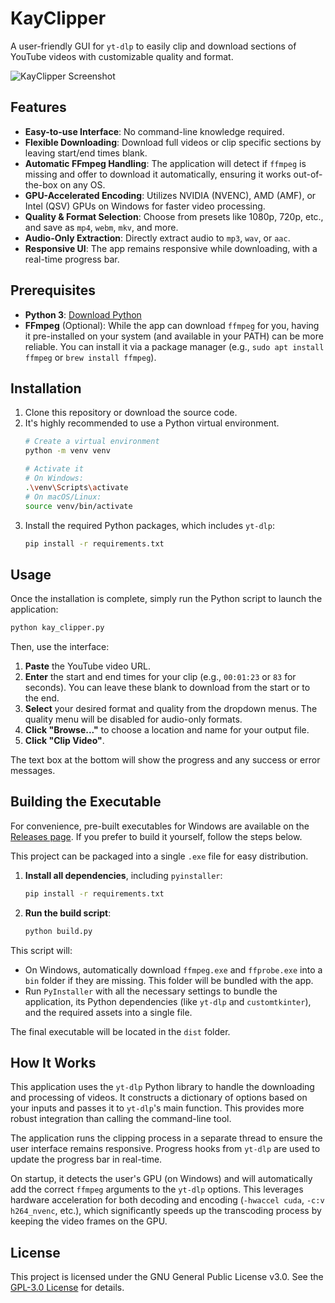 # KayClipper

A user-friendly GUI for `yt-dlp` to easily clip and download sections of YouTube videos with customizable quality and format.

![KayClipper Screenshot](https://github.com/user-attachments/assets/31bdd0b6-0243-4ce3-a414-c64eff380c76)

## Features

-   **Easy-to-use Interface**: No command-line knowledge required.
-   **Flexible Downloading**: Download full videos or clip specific sections by leaving start/end times blank.
-   **Automatic FFmpeg Handling**: The application will detect if `ffmpeg` is missing and offer to download it automatically, ensuring it works out-of-the-box on any OS.
-   **GPU-Accelerated Encoding**: Utilizes NVIDIA (NVENC), AMD (AMF), or Intel (QSV) GPUs on Windows for faster video processing.
-   **Quality & Format Selection**: Choose from presets like 1080p, 720p, etc., and save as `mp4`, `webm`, `mkv`, and more.
-   **Audio-Only Extraction**: Directly extract audio to `mp3`, `wav`, or `aac`.
-   **Responsive UI**: The app remains responsive while downloading, with a real-time progress bar.

## Prerequisites

-   **Python 3**: [Download Python](https://www.python.org/downloads/)
-   **FFmpeg** (Optional): While the app can download `ffmpeg` for you, having it pre-installed on your system (and available in your PATH) can be more reliable. You can install it via a package manager (e.g., `sudo apt install ffmpeg` or `brew install ffmpeg`).

## Installation

1.  Clone this repository or download the source code.
2.  It's highly recommended to use a Python virtual environment.
    ```bash
    # Create a virtual environment
    python -m venv venv

    # Activate it
    # On Windows:
    .\venv\Scripts\activate
    # On macOS/Linux:
    source venv/bin/activate
    ```
3.  Install the required Python packages, which includes `yt-dlp`:
    ```bash
    pip install -r requirements.txt
    ```

## Usage

Once the installation is complete, simply run the Python script to launch the application:

```bash
python kay_clipper.py
```

Then, use the interface:
1.  **Paste** the YouTube video URL.
2.  **Enter** the start and end times for your clip (e.g., `00:01:23` or `83` for seconds). You can leave these blank to download from the start or to the end.
3.  **Select** your desired format and quality from the dropdown menus. The quality menu will be disabled for audio-only formats.
4.  **Click "Browse..."** to choose a location and name for your output file.
5.  **Click "Clip Video"**.

The text box at the bottom will show the progress and any success or error messages.

## Building the Executable

For convenience, pre-built executables for Windows are available on the [Releases page](https://github.com/nawka12/KayClipper/releases). If you prefer to build it yourself, follow the steps below.

This project can be packaged into a single `.exe` file for easy distribution.

1.  **Install all dependencies**, including `pyinstaller`:
    ```bash
    pip install -r requirements.txt
    ```

2.  **Run the build script**:
    ```bash
    python build.py
    ```

This script will:
-   On Windows, automatically download `ffmpeg.exe` and `ffprobe.exe` into a `bin` folder if they are missing. This folder will be bundled with the app.
-   Run `PyInstaller` with all the necessary settings to bundle the application, its Python dependencies (like `yt-dlp` and `customtkinter`), and the required assets into a single file.

The final executable will be located in the `dist` folder.

## How It Works

This application uses the `yt-dlp` Python library to handle the downloading and processing of videos. It constructs a dictionary of options based on your inputs and passes it to `yt-dlp`'s main function. This provides more robust integration than calling the command-line tool.

The application runs the clipping process in a separate thread to ensure the user interface remains responsive. Progress hooks from `yt-dlp` are used to update the progress bar in real-time.

On startup, it detects the user's GPU (on Windows) and will automatically add the correct `ffmpeg` arguments to the `yt-dlp` options. This leverages hardware acceleration for both decoding and encoding (`-hwaccel cuda`, `-c:v h264_nvenc`, etc.), which significantly speeds up the transcoding process by keeping the video frames on the GPU.

## License

This project is licensed under the GNU General Public License v3.0. See the [GPL-3.0 License](https://www.gnu.org/licenses/gpl-3.0.html) for details. 
